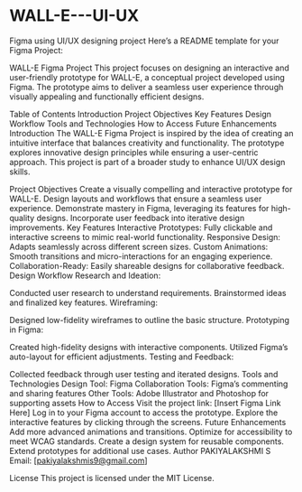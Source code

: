 # WALL-E---UI-UX
Figma using UI/UX designing project
Here’s a README template for your Figma Project:

WALL-E Figma Project This project focuses on designing an interactive and user-friendly prototype for WALL-E, a conceptual project developed using Figma. The prototype aims to deliver a seamless user experience through visually appealing and functionally efficient designs.

Table of Contents Introduction Project Objectives Key Features Design Workflow Tools and Technologies How to Access Future Enhancements Introduction The WALL-E Figma Project is inspired by the idea of creating an intuitive interface that balances creativity and functionality. The prototype explores innovative design principles while ensuring a user-centric approach. This project is part of a broader study to enhance UI/UX design skills.

Project Objectives Create a visually compelling and interactive prototype for WALL-E. Design layouts and workflows that ensure a seamless user experience. Demonstrate mastery in Figma, leveraging its features for high-quality designs. Incorporate user feedback into iterative design improvements. Key Features Interactive Prototypes: Fully clickable and interactive screens to mimic real-world functionality. Responsive Design: Adapts seamlessly across different screen sizes. Custom Animations: Smooth transitions and micro-interactions for an engaging experience. Collaboration-Ready: Easily shareable designs for collaborative feedback. Design Workflow Research and Ideation:

Conducted user research to understand requirements. Brainstormed ideas and finalized key features. Wireframing:

Designed low-fidelity wireframes to outline the basic structure. Prototyping in Figma:

Created high-fidelity designs with interactive components. Utilized Figma’s auto-layout for efficient adjustments. Testing and Feedback:

Collected feedback through user testing and iterated designs. Tools and Technologies Design Tool: Figma Collaboration Tools: Figma’s commenting and sharing features Other Tools: Adobe Illustrator and Photoshop for supporting assets How to Access Visit the project link: [Insert Figma Link Here] Log in to your Figma account to access the prototype. Explore the interactive features by clicking through the screens. Future Enhancements Add more advanced animations and transitions. Optimize for accessibility to meet WCAG standards. Create a design system for reusable components. Extend prototypes for additional use cases. Author PAKIYALAKSHMI S Email: [pakiyalakshmis9@gmail.com]

License This project is licensed under the MIT License.
